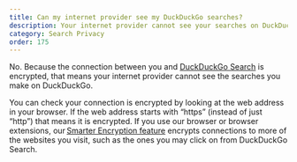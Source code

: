 ```yaml
---
title: Can my internet provider see my DuckDuckGo searches?
description: Your internet provider cannot see your searches on DuckDuckGo because DuckDuckGo Search uses an encrypted connection.
category: Search Privacy
order: 175
---
```


No. Because the connection between you and [DuckDuckGo Search](https://duckduckgo.com/) is encrypted, that means your internet provider cannot see the searches you make on DuckDuckGo.

You can check your connection is encrypted by looking at the web address in your browser. If the web address starts with “https” (instead of just “http”) that means it is encrypted. If you use our browser or browser extensions, our <a href="{{ site.baseurl }}/privacy/web-tracking-protections/#smarter-encryption-https-upgrading">Smarter Encryption feature</a> encrypts connections to more of the websites you visit, such as the ones you may click on from DuckDuckGo Search.
